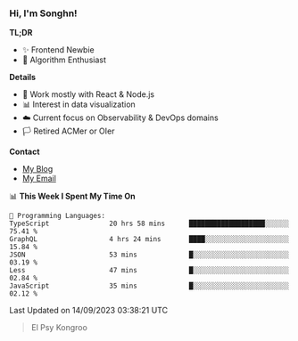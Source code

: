 ### Hi, I'm Songhn!

**TL;DR**

- ✨ Frontend Newbie
- 🎈 Algorithm Enthusiast

**Details**

- 🎯 Work mostly with React & Node.js
- 📊 Interest in data visualization
- ☁️ Current focus on Observability & DevOps domains
- 🏳️ Retired ACMer or OIer

**Contact**
- [My Blog](https://blog.songhn.com)
- [My Email](mailto:songhn233@gmail.com)

<!--START_SECTION:waka-->
📊 **This Week I Spent My Time On** 

```text
💬 Programming Languages: 
TypeScript               20 hrs 58 mins      ███████████████████░░░░░░   75.41 % 
GraphQL                  4 hrs 24 mins       ████░░░░░░░░░░░░░░░░░░░░░   15.84 % 
JSON                     53 mins             █░░░░░░░░░░░░░░░░░░░░░░░░   03.19 % 
Less                     47 mins             █░░░░░░░░░░░░░░░░░░░░░░░░   02.84 % 
JavaScript               35 mins             █░░░░░░░░░░░░░░░░░░░░░░░░   02.12 % 
```


 Last Updated on 14/09/2023 03:38:21 UTC
<!--END_SECTION:waka-->

> El Psy Kongroo
